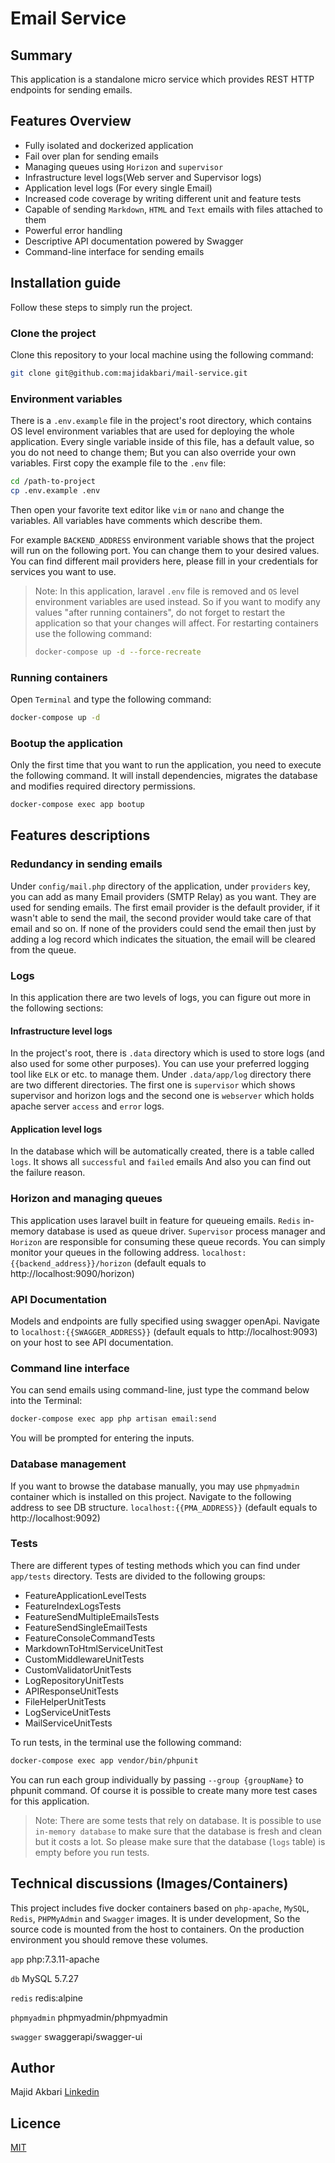 # Email Service
## Summary
This application is a standalone micro service which provides REST HTTP endpoints for sending emails.

## Features Overview
* Fully isolated and dockerized application
* Fail over plan for sending emails
* Managing queues using `Horizon` and `supervisor`
* Infrastructure level logs(Web server and Supervisor logs)
* Application level logs (For every single Email)
* Increased code coverage by writing different unit and feature tests
* Capable of sending `Markdown`, `HTML` and `Text` emails with files attached to them
* Powerful error handling
* Descriptive API documentation powered by Swagger
* Command-line interface for sending emails

## Installation guide
Follow these steps to simply run the project.

### Clone the project
Clone this repository to your local machine using the following command:
```bash
git clone git@github.com:majidakbari/mail-service.git
```

### Environment variables
There is a `.env.example` file in the project's root directory, which contains OS level environment variables that are used for deploying the whole application.
Every single variable inside of this file, has a default value, so you do not need to change them; But you can also override your own variables. First copy the example file to the `.env` file:
```bash
cd /path-to-project
cp .env.example .env
```
Then open your favorite text editor like `vim` or `nano` and change the variables. All variables have comments which describe them.

For example `BACKEND_ADDRESS` environment variable shows that the project will run on the following port. You can change them to your desired values. You can find different mail providers here, please fill in your credentials for services you want to use.

> Note: In this application, laravel `.env` file is removed and `OS` level environment variables are used instead. So if you want to modify any values "after running containers", do not forget to restart the application so that your changes will affect. For restarting containers use the following command:
> ```bash
> docker-compose up -d --force-recreate
> ```

### Running containers
Open `Terminal` and type the following command:
```bash
docker-compose up -d 
```

### Bootup the application

Only the first time that you want to run the application, you need to execute the following command.
It will install dependencies, migrates the database and modifies required directory permissions.

```bash
docker-compose exec app bootup
```
## Features descriptions 

### Redundancy in sending emails
Under `config/mail.php` directory of the application, under `providers` key, you can add as many Email providers (SMTP Relay) as you want. They are used for sending emails. The first email provider is the default provider, if it wasn't able to send the mail, the second provider would take care of that email and so on. If none of the providers could send the email then just by adding a log record which indicates the situation, the email will be cleared from the queue. 

### Logs
In this application there are two levels of logs, you can figure out more in the following sections:

#### Infrastructure level logs
In the project's root, there is `.data` directory which is used to store logs (and also used for some other purposes). You can use your preferred logging tool like `ELK` or etc. to manage them.
Under `.data/app/log` directory there are two different directories. The first one is `supervisor` which shows supervisor and horizon logs and the second one is `webserver` which holds apache server `access` and `error` logs.

#### Application level logs
In the database which will be automatically created, there is a table called `logs`. It shows all `successful` and `failed` emails And also you can find out the failure reason. 

### Horizon and managing queues
This application uses laravel built in feature for queueing emails. `Redis` in-memory database is used as queue driver. `Supervisor` process manager and `Horizon` are responsible for consuming these queue records. You can simply monitor your queues in the following address. 
`localhost:{{backend_address}}/horizon` (default equals to http://localhost:9090/horizon)
### API Documentation
Models and endpoints are fully specified using swagger openApi.
Navigate to `localhost:{{SWAGGER_ADDRESS}}` (default equals to http://localhost:9093) on your host to see API documentation.

### Command line interface
You can send emails using command-line, just type the command below into the Terminal:
```bash
docker-compose exec app php artisan email:send
```
You will be prompted for entering the inputs.

### Database management
If you want to browse the database manually, you may use `phpmyadmin` container which is installed on this project.
Navigate to the following address to see DB structure.
`localhost:{{PMA_ADDRESS}}` (default equals to http://localhost:9092)

### Tests
There are different types of testing methods which you can find under `app/tests` directory. Tests are divided to the following groups:
* FeatureApplicationLevelTests
* FeatureIndexLogsTests
* FeatureSendMultipleEmailsTests
* FeatureSendSingleEmailTests
* FeatureConsoleCommandTests
* MarkdownToHtmlServiceUnitTest
* CustomMiddlewareUnitTests
* CustomValidatorUnitTests
* LogRepositoryUnitTests
* APIResponseUnitTests
* FileHelperUnitTests
* LogServiceUnitTests
* MailServiceUnitTests

To run tests, in the terminal use the following command:
```bash
docker-compose exec app vendor/bin/phpunit
```
You can run each group individually by passing `--group {groupName}` to phpunit command. Of course it is possible to create many more test cases for this application. 

> Note: There are some tests that rely on database. It is possible to use `in-memory database` to make sure that the database is fresh and clean but it costs a lot. So please make sure that the database (`logs` table) is empty before you run tests.

## Technical discussions (Images/Containers)
This project includes five docker containers based on `php-apache`, `MySQL`, `Redis`, `PHPMyAdmin` and `Swagger` images.
It is under development, So the source code is mounted from the host to containers. On the production environment you should remove these volumes.

`app`
php:7.3.11-apache

`db`
MySQL 5.7.27

`redis`
redis:alpine

`phpmyadmin`
phpmyadmin/phpmyadmin

`swagger`
swaggerapi/swagger-ui

## Author
Majid Akbari [Linkedin](https://linkedin.com/in/majid-akbari)

## Licence
[MIT](https://choosealicense.com/licenses/mit/)

